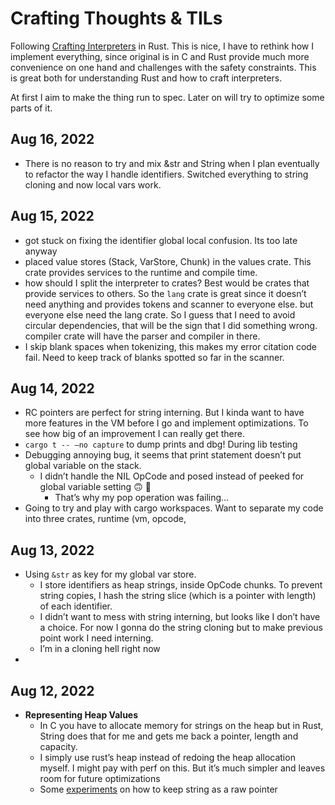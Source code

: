 # Crafting Thoughts & TILs
Following [Crafting Interpreters](https://craftinginterpreters.com/) in Rust. This is nice, I have to rethink how I implement everything, since original is in C and Rust provide much more convenience on one hand and challenges with the safety constraints. This is great both for understanding Rust and how to craft interpreters.

At first I aim to make the thing run to spec. Later on will try to optimize some parts of it.
## Aug 16, 2022
* There is no reason to try and mix &str and String when I plan eventually to refactor the way I handle identifiers. Switched everything to string cloning and now local vars work.
## Aug 15, 2022
* got stuck on fixing the identifier global local confusion. Its too late anyway
* placed value stores (Stack, VarStore, Chunk) in the values crate. This crate provides services to the runtime and compile time. 
* how should I split the interpreter to crates? Best would be crates that provide services to others. So the `lang` crate is great since it doesn’t need anything and provides tokens and scanner to everyone else. but everyone else need the lang crate. So I guess that I need to avoid circular dependencies, that will be the sign that I did something wrong. compiler crate will have the parser and compiler in there. 
* I skip blank spaces when tokenizing, this makes my error citation code fail. Need to keep track of blanks spotted so far in the scanner.
## Aug 14, 2022
* RC pointers are perfect for string interning. But I kinda want to have more features in the VM before I go and implement optimizations. To see how big of an improvement I can really get there.
*  `cargo t -- —no capture` to dump prints and dbg! During lib testing
* Debugging annoying bug, it seems that print statement doesn’t put global variable on the stack. 
	* I didn’t handle the NIL OpCode and posed instead of peeked for global variable setting 🙃 🤡 
		* That’s why my pop operation was failing…
* Going to try and play with cargo workspaces. Want to separate my code into three crates, runtime (vm, opcode, 
## Aug 13, 2022
* Using `&str` as key for my global var store.
	* I store identifiers as heap strings, inside OpCode chunks. To prevent string copies, I hash the string slice (which is a pointer with length) of each identifier. 
	* I didn’t want to mess with string interning, but looks like I don’t have a choice. For now I gonna do the string cloning but to make previous point work I need interning.
	* I’m in a cloning hell right now
* 
## Aug 12, 2022
* **Representing Heap Values**
	* In C you have to allocate memory for strings on the heap but in Rust, String does that for me and gets me back a pointer, length and capacity. 
	* I simply use rust’s heap instead of redoing the heap allocation myself. I might pay with perf on this. But it’s much simpler and leaves room for future optimizations
	* Some [experiments](https://play.rust-lang.org/?version=stable&mode=debug&edition=2021&gist=d4371f3475b6a005a3392ef8687f52e6) on how to keep string as a raw pointer